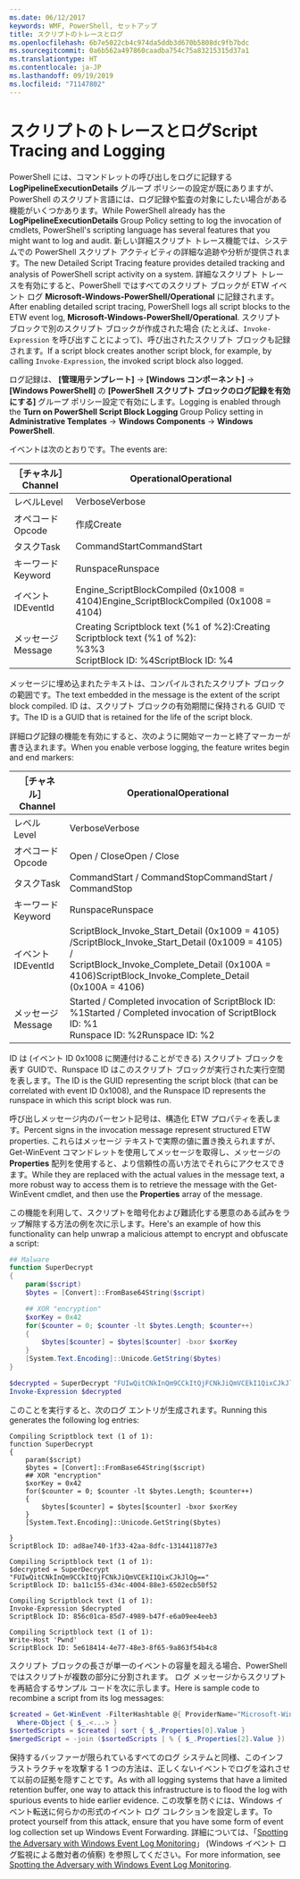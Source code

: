 ```yaml
---
ms.date: 06/12/2017
keywords: WMF, PowerShell, セットアップ
title: スクリプトのトレースとログ
ms.openlocfilehash: 6b7e5022cb4c974da5ddb3d670b5808dc9fb7bdc
ms.sourcegitcommit: 0a6b562a497860caadba754c75a83215315d37a1
ms.translationtype: HT
ms.contentlocale: ja-JP
ms.lasthandoff: 09/19/2019
ms.locfileid: "71147802"
---
```

# <a name="script-tracing-and-logging"></a><span data-ttu-id="82ce5-103">スクリプトのトレースとログ</span><span class="sxs-lookup"><span data-stu-id="82ce5-103">Script Tracing and Logging</span></span>

<span data-ttu-id="82ce5-104">PowerShell には、コマンドレットの呼び出しをログに記録する **LogPipelineExecutionDetails** グループ ポリシーの設定が既にありますが、PowerShell のスクリプト言語には、ログ記録や監査の対象にしたい場合がある機能がいくつかあります。</span><span class="sxs-lookup"><span data-stu-id="82ce5-104">While PowerShell already has the **LogPipelineExecutionDetails** Group Policy setting to log the invocation of cmdlets, PowerShell's scripting language has several features that you might want to log and audit.</span></span> <span data-ttu-id="82ce5-105">新しい詳細スクリプト トレース機能では、システムでの PowerShell スクリプト アクティビティの詳細な追跡や分析が提供されます。</span><span class="sxs-lookup"><span data-stu-id="82ce5-105">The new Detailed Script Tracing feature provides detailed tracking and analysis of PowerShell script activity on a system.</span></span> <span data-ttu-id="82ce5-106">詳細なスクリプト トレースを有効にすると、PowerShell ではすべてのスクリプト ブロックが ETW イベント ログ **Microsoft-Windows-PowerShell/Operational** に記録されます。</span><span class="sxs-lookup"><span data-stu-id="82ce5-106">After enabling detailed script tracing, PowerShell logs all script blocks to the ETW event log, **Microsoft-Windows-PowerShell/Operational**.</span></span> <span data-ttu-id="82ce5-107">スクリプト ブロックで別のスクリプト ブロックが作成された場合 (たとえば、`Invoke-Expression` を呼び出すことによって)、呼び出されたスクリプト ブロックも記録されます。</span><span class="sxs-lookup"><span data-stu-id="82ce5-107">If a script block creates another script block, for example, by calling `Invoke-Expression`, the invoked script block also logged.</span></span>

<span data-ttu-id="82ce5-108">ログ記録は、 **[管理用テンプレート]**  ->  **[Windows コンポーネント]**  ->  **[Windows PowerShell]** の **[PowerShell スクリプト ブロックのログ記録を有効にする]** グループ ポリシー設定で有効にします。</span><span class="sxs-lookup"><span data-stu-id="82ce5-108">Logging is enabled through the **Turn on PowerShell Script Block Logging** Group Policy setting in **Administrative Templates** -> **Windows Components** -> **Windows PowerShell**.</span></span>

<span data-ttu-id="82ce5-109">イベントは次のとおりです。</span><span class="sxs-lookup"><span data-stu-id="82ce5-109">The events are:</span></span>

| <span data-ttu-id="82ce5-110">［チャネル］</span><span class="sxs-lookup"><span data-stu-id="82ce5-110">Channel</span></span> |                               <span data-ttu-id="82ce5-111">Operational</span><span class="sxs-lookup"><span data-stu-id="82ce5-111">Operational</span></span>                               |
| ------- | ----------------------------------------------------------------------- |
| <span data-ttu-id="82ce5-112">レベル</span><span class="sxs-lookup"><span data-stu-id="82ce5-112">Level</span></span>   | <span data-ttu-id="82ce5-113">Verbose</span><span class="sxs-lookup"><span data-stu-id="82ce5-113">Verbose</span></span>                                                                 |
| <span data-ttu-id="82ce5-114">オペコード</span><span class="sxs-lookup"><span data-stu-id="82ce5-114">Opcode</span></span>  | <span data-ttu-id="82ce5-115">作成</span><span class="sxs-lookup"><span data-stu-id="82ce5-115">Create</span></span>                                                                  |
| <span data-ttu-id="82ce5-116">タスク</span><span class="sxs-lookup"><span data-stu-id="82ce5-116">Task</span></span>    | <span data-ttu-id="82ce5-117">CommandStart</span><span class="sxs-lookup"><span data-stu-id="82ce5-117">CommandStart</span></span>                                                            |
| <span data-ttu-id="82ce5-118">キーワード</span><span class="sxs-lookup"><span data-stu-id="82ce5-118">Keyword</span></span> | <span data-ttu-id="82ce5-119">Runspace</span><span class="sxs-lookup"><span data-stu-id="82ce5-119">Runspace</span></span>                                                                |
| <span data-ttu-id="82ce5-120">イベント ID</span><span class="sxs-lookup"><span data-stu-id="82ce5-120">EventId</span></span> | <span data-ttu-id="82ce5-121">Engine_ScriptBlockCompiled (0x1008 = 4104)</span><span class="sxs-lookup"><span data-stu-id="82ce5-121">Engine_ScriptBlockCompiled (0x1008 = 4104)</span></span>                              |
| <span data-ttu-id="82ce5-122">メッセージ</span><span class="sxs-lookup"><span data-stu-id="82ce5-122">Message</span></span> | <span data-ttu-id="82ce5-123">Creating Scriptblock text (%1 of %2):</span><span class="sxs-lookup"><span data-stu-id="82ce5-123">Creating Scriptblock text (%1 of %2):</span></span> </br> <span data-ttu-id="82ce5-124">%3</span><span class="sxs-lookup"><span data-stu-id="82ce5-124">%3</span></span> </br> <span data-ttu-id="82ce5-125">ScriptBlock ID: %4</span><span class="sxs-lookup"><span data-stu-id="82ce5-125">ScriptBlock ID: %4</span></span> |


<span data-ttu-id="82ce5-126">メッセージに埋め込まれたテキストは、コンパイルされたスクリプト ブロックの範囲です。</span><span class="sxs-lookup"><span data-stu-id="82ce5-126">The text embedded in the message is the extent of the script block compiled.</span></span> <span data-ttu-id="82ce5-127">ID は、スクリプト ブロックの有効期間に保持される GUID です。</span><span class="sxs-lookup"><span data-stu-id="82ce5-127">The ID is a GUID that is retained for the life of the script block.</span></span>

<span data-ttu-id="82ce5-128">詳細ログ記録の機能を有効にすると、次のように開始マーカーと終了マーカーが書き込まれます。</span><span class="sxs-lookup"><span data-stu-id="82ce5-128">When you enable verbose logging, the feature writes begin and end markers:</span></span>

| <span data-ttu-id="82ce5-129">［チャネル］</span><span class="sxs-lookup"><span data-stu-id="82ce5-129">Channel</span></span> |                                 <span data-ttu-id="82ce5-130">Operational</span><span class="sxs-lookup"><span data-stu-id="82ce5-130">Operational</span></span>                                |
| ------- | -------------------------------------------------------------------------- |
| <span data-ttu-id="82ce5-131">レベル</span><span class="sxs-lookup"><span data-stu-id="82ce5-131">Level</span></span>   | <span data-ttu-id="82ce5-132">Verbose</span><span class="sxs-lookup"><span data-stu-id="82ce5-132">Verbose</span></span>                                                                    |
| <span data-ttu-id="82ce5-133">オペコード</span><span class="sxs-lookup"><span data-stu-id="82ce5-133">Opcode</span></span>  | <span data-ttu-id="82ce5-134">Open / Close</span><span class="sxs-lookup"><span data-stu-id="82ce5-134">Open / Close</span></span>                                                               |
| <span data-ttu-id="82ce5-135">タスク</span><span class="sxs-lookup"><span data-stu-id="82ce5-135">Task</span></span>    | <span data-ttu-id="82ce5-136">CommandStart / CommandStop</span><span class="sxs-lookup"><span data-stu-id="82ce5-136">CommandStart / CommandStop</span></span>                                                 |
| <span data-ttu-id="82ce5-137">キーワード</span><span class="sxs-lookup"><span data-stu-id="82ce5-137">Keyword</span></span> | <span data-ttu-id="82ce5-138">Runspace</span><span class="sxs-lookup"><span data-stu-id="82ce5-138">Runspace</span></span>                                                                   |
| <span data-ttu-id="82ce5-139">イベント ID</span><span class="sxs-lookup"><span data-stu-id="82ce5-139">EventId</span></span> | <span data-ttu-id="82ce5-140">ScriptBlock\_Invoke\_Start\_Detail (0x1009 = 4105) /</span><span class="sxs-lookup"><span data-stu-id="82ce5-140">ScriptBlock\_Invoke\_Start\_Detail (0x1009 = 4105) /</span></span> </br> <span data-ttu-id="82ce5-141">ScriptBlock\_Invoke\_Complete\_Detail (0x100A = 4106)</span><span class="sxs-lookup"><span data-stu-id="82ce5-141">ScriptBlock\_Invoke\_Complete\_Detail (0x100A = 4106)</span></span> |
| <span data-ttu-id="82ce5-142">メッセージ</span><span class="sxs-lookup"><span data-stu-id="82ce5-142">Message</span></span> | <span data-ttu-id="82ce5-143">Started / Completed invocation of ScriptBlock ID: %1</span><span class="sxs-lookup"><span data-stu-id="82ce5-143">Started / Completed invocation of ScriptBlock ID: %1</span></span> </br> <span data-ttu-id="82ce5-144">Runspace ID: %2</span><span class="sxs-lookup"><span data-stu-id="82ce5-144">Runspace ID: %2</span></span> |

<span data-ttu-id="82ce5-145">ID は (イベント ID 0x1008 に関連付けることができる) スクリプト ブロックを表す GUIDで、Runspace ID はこのスクリプト ブロックが実行された実行空間を表します。</span><span class="sxs-lookup"><span data-stu-id="82ce5-145">The ID is the GUID representing the script block (that can be correlated with event ID 0x1008), and the Runspace ID represents the runspace in which this script block was run.</span></span>

<span data-ttu-id="82ce5-146">呼び出しメッセージ内のパーセント記号は、構造化 ETW プロパティを表します。</span><span class="sxs-lookup"><span data-stu-id="82ce5-146">Percent signs in the invocation message represent structured ETW properties.</span></span> <span data-ttu-id="82ce5-147">これらはメッセージ テキストで実際の値に置き換えられますが、Get-WinEvent コマンドレットを使用してメッセージを取得し、メッセージの **Properties** 配列を使用すると、より信頼性の高い方法でそれらにアクセスできます。</span><span class="sxs-lookup"><span data-stu-id="82ce5-147">While they are replaced with the actual values in the message text, a more robust way to access them is to retrieve the message with the Get-WinEvent cmdlet, and then use the **Properties** array of the message.</span></span>

<span data-ttu-id="82ce5-148">この機能を利用して、スクリプトを暗号化および難読化する悪意のある試みをラップ解除する方法の例を次に示します。</span><span class="sxs-lookup"><span data-stu-id="82ce5-148">Here's an example of how this functionality can help unwrap a malicious attempt to encrypt and obfuscate a script:</span></span>

```powershell
## Malware
function SuperDecrypt
{
    param($script)
    $bytes = [Convert]::FromBase64String($script)

    ## XOR "encryption"
    $xorKey = 0x42
    for($counter = 0; $counter -lt $bytes.Length; $counter++)
    {
        $bytes[$counter] = $bytes[$counter] -bxor $xorKey
    }
    [System.Text.Encoding]::Unicode.GetString($bytes)
}

$decrypted = SuperDecrypt "FUIwQitCNkInQm9CCkItQjFCNkJiQmVCEkI1QixCJkJlQg=="
Invoke-Expression $decrypted
```

<span data-ttu-id="82ce5-149">このことを実行すると、次のログ エントリが生成されます。</span><span class="sxs-lookup"><span data-stu-id="82ce5-149">Running this generates the following log entries:</span></span>

```Output
Compiling Scriptblock text (1 of 1):
function SuperDecrypt
{
    param($script)
    $bytes = [Convert]::FromBase64String($script)
    ## XOR "encryption"
    $xorKey = 0x42
    for($counter = 0; $counter -lt $bytes.Length; $counter++)
    {
        $bytes[$counter] = $bytes[$counter] -bxor $xorKey
    }
    [System.Text.Encoding]::Unicode.GetString($bytes)

}
ScriptBlock ID: ad8ae740-1f33-42aa-8dfc-1314411877e3

Compiling Scriptblock text (1 of 1):
$decrypted = SuperDecrypt "FUIwQitCNkInQm9CCkItQjFCNkJiQmVCEkI1QixCJkJlQg=="
ScriptBlock ID: ba11c155-d34c-4004-88e3-6502ecb50f52

Compiling Scriptblock text (1 of 1):
Invoke-Expression $decrypted
ScriptBlock ID: 856c01ca-85d7-4989-b47f-e6a09ee4eeb3

Compiling Scriptblock text (1 of 1):
Write-Host 'Pwnd'
ScriptBlock ID: 5e618414-4e77-48e3-8f65-9a863f54b4c8
```

スクリプト ブロックの長さが単一のイベントの容量を超える場合、PowerShell ではスクリプトが複数の部分に分割されます。 <span data-ttu-id="82ce5-151">ログ メッセージからスクリプトを再結合するサンプル コードを次に示します。</span><span class="sxs-lookup"><span data-stu-id="82ce5-151">Here is sample code to recombine a script from its log messages:</span></span>

```powershell
$created = Get-WinEvent -FilterHashtable @{ ProviderName="Microsoft-Windows-PowerShell"; Id = 4104 } |
  Where-Object { $_.<...> }
$sortedScripts = $created | sort { $_.Properties[0].Value }
$mergedScript = -join ($sortedScripts | % { $_.Properties[2].Value })
```

<span data-ttu-id="82ce5-152">保持するバッファーが限られているすべてのログ システムと同様、このインフラストラクチャを攻撃する 1 つの方法は、正しくないイベントでログを溢れさせて以前の証拠を隠すことです。</span><span class="sxs-lookup"><span data-stu-id="82ce5-152">As with all logging systems that have a limited retention buffer, one way to attack this infrastructure is to flood the log with spurious events to hide earlier evidence.</span></span> <span data-ttu-id="82ce5-153">この攻撃を防ぐには、Windows イベント転送に何らかの形式のイベント ログ コレクションを設定します。</span><span class="sxs-lookup"><span data-stu-id="82ce5-153">To protect yourself from this attack, ensure that you have some form of event log collection set up Windows Event Forwarding.</span></span> <span data-ttu-id="82ce5-154">詳細については、「[Spotting the Adversary with Windows Event Log Monitoring](https://apps.nsa.gov/iaarchive/library/reports/spotting-the-adversary-with-windows-event-log-monitoring.cfm)」 (Windows イベント ログ監視による敵対者の偵察) を参照してください。</span><span class="sxs-lookup"><span data-stu-id="82ce5-154">For more information, see [Spotting the Adversary with Windows Event Log Monitoring](https://apps.nsa.gov/iaarchive/library/reports/spotting-the-adversary-with-windows-event-log-monitoring.cfm).</span></span>